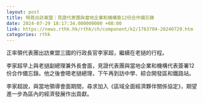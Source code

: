 ```yaml
---
layout: post
title: 特首出訪東盟｜見證代表團與當地企業和機構簽12份合作備忘錄
date: 2024-07-29 18:17:34.000000000 +08:00
link: https://news.rthk.hk/rthk/ch/component/k2/1763704-20240729.htm
categories: rthk
---
```


正率領代表團出訪東盟三國的行政長官李家超，繼續在老撾的行程。

李家超早上與老撾副總理兼外長會面，見證代表團與當地企業和機構代表簽署12份合作備忘錄。他之後會晤老撾總理，下午再到訪中學、綜合開發區和鐵路站。

李家超說，與當地領導會面期間，尋求加入《區域全面經濟夥伴關係協定》，期望進一步為區內的經濟發展作出貢獻。
